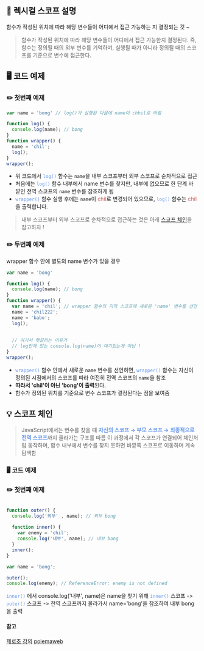 ## 📒 렉시컬 스코프 설명
함수가 작성된 위치에 따라 해당 변수들이 어디에서 접근 가능하는 지 결정되는 것 ~

> 함수가 작성된 위치에 따라 해당 변수들이 어디에서 접근 가능한지 결정된다.
> 즉, 함수는 정의될 때의 외부 변수를 기억하며, 실행될 때가 아니라 정의될 때의 스코프를 기준으로 변수에 접근한다.

## 🖥️ 코드 예제
### ✏️ 첫번째 예제

```javascript
var name = 'bong' // log()가 실행된 다음에 name이 chhil로 바뀜

function log() {
  console.log(name); // bong
}
function wrapper() {
  name = 'chil';
  log();
}
wrapper();
```
- 위 코드에서 <span style="color:CornflowerBlue">`log()`</span> 함수는 `name`을 내부 스코프부터 외부 스코프로 순차적으로 접근
- 처음에는 <span style="color:CornflowerBlue">`log()`</span> 함수 내부에서 name 변수를 찾지만, 내부에 없으므로 한 단계 바깥인 전역 스코프의 `name` 변수를 참조하게 됨
- <span style="color:CornflowerBlue">`wrapper()`</span> 함수 실행 후에는 `name`이 <span style="color:indianred">chil</span>로 변경되어 있으므로, <span style="color:CornflowerBlue">`log()`</span> 함수는 <span style="color:indianred">chil</span>을 출력합니다.

> 내부 스코프부터 외부 스코프로 순차적으로 접근하는 것은 
아래 [스코프 체인](https://velog.io/@meowoof/%EB%A0%89%EC%8B%9C%EC%BB%AC-%EC%8A%A4%EC%BD%94%ED%94%84#%EC%8A%A4%EC%BD%94%ED%94%84-%EC%B2%B4%EC%9D%B8)을 참고하자 !



### ✏️ 두번째 예제
wrapper 함수 안에 별도의 name 변수가 있을 경우

```javascript
var name = 'bong'

function log() {
  console.log(name); // bong
}
function wrapper() {
  var name = 'chil'; // wrapper 함수의 지역 스코프에 새로운 'name' 변수를 선언
  name = 'chil222';
  name = 'babo';
  log();
  
  
  // 여기서 헷갈리는 이유가 
  // log안에 있는 console.log(name)이 여기있는게 아님 !
}
wrapper();
```
- <span style="color:CornflowerBlue">`wrapper()`</span> 함수 안에서 새로운 `name` 변수를 선언하면, <span style="color:CornflowerBlue">`wrapper()`</span> 함수는 자신이 정의된 시점에서의 스코프를 따라 여전히 전역 스코프의 `name`을 참조
- **따라서 'chil'이 아닌 'bong'이 출력**된다. 
- 함수가 정의된 위치를 기준으로 변수 스코프가 결정된다는 점을 보여줌

## 💡 스코프 체인
> JavaScript에서는 변수를 찾을 때 <span style="color:CornflowerBlue">**자신의 스코프 → 부모 스코프 → 최종적으로 전역 스코프**</span>까지 올라가는 구조를 따름
>이 과정에서 각 스코프가 연결되어 체인처럼 동작하며, 함수 내부에서 변수를 찾지 못하면 바깥쪽 스코프로 이동하며 계속 탐색함

### 🖥️ 코드 예제
### ✏️ 첫번째 예제
```javascript

function outer() {
  console.log('외부' , name); // 외부 bong
  
  function inner() {
    var enemy = 'chil';
    console.log('내부', name); // 내부 bong
  }
  inner();
}

var name = 'bong';

outer();
console.log(enemy); // ReferenceError: enemy is not defined
```
<span style="color:CornflowerBlue">`inner()`</span> 에서 console.log('내부', name)은 name을 찾기 위해 <span style="color:CornflowerBlue">`inner()`</span> 스코프 -> <span style="color:CornflowerBlue">`outer()`</span> 스코프 -> 전역 스코프까지 올라가서 name='bong'을 참조하여 내부 bong을 출력


#### 참고
[제로초 강의](https://www.youtube.com/watch?v=jVP4fFtSvsg)
[poiemaweb](https://poiemaweb.com/js-scope#7-%EB%A0%89%EC%8B%9C%EC%BB%AC-%EC%8A%A4%EC%BD%94%ED%94%84)